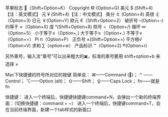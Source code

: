 苹果标志 （Shift+Option+K）
Copyright © (Option+G)
美元 $ (Shift+4)【注：英文模式】
元 ¥ (Shift+4)【注：中文模式】
美分 ￠ (Option+4)
英镑 ￡ （Option+3)
日元 ￥(Option+Y)
欧元 €（Shift+Option+2）
破折号 –(Option+-)
约等于 ≈（Option+X)
度 °(Shift+Option+8)
除号 ÷（Option+/)
循环 ∞（Option+5）
小于等于≤（Option+,)
大于等于≥（Option+.)
不等于≠（Option+=）
Pi π（Option+P）
正负号 ±(Shift+Option+=)
平方根√（Option+V)
求和 ∑（option+w）
产品标识 ™（Option+2)
®(Option+r)

另外乘号，输入法“乘号”可以出来粗大的✖️，标准的乘号要用 shift+option+b 来选择 ×

Mac下快捷键的符号所对应的按键
简单说：
⌘——Command ()；
⌃ ——Control；
⌥——Option (alt)；
⇧——Shift；
⇪——Caps Lock；
fn——就是fn

快捷键：
进入一个终端后，快捷键快捷键command+N，会弹出一个新的终端界面：（切换快捷键：command + ~）
进入一个终端后，快捷键command+T，会在当前终端界面，新建一个tab样式的新窗口